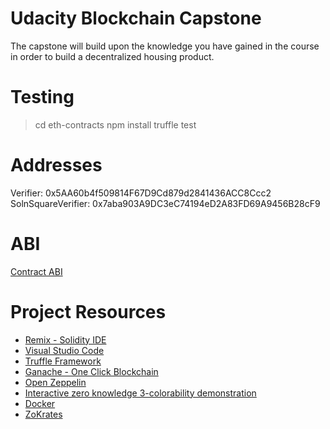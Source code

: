 # Udacity Blockchain Capstone

The capstone will build upon the knowledge you have gained in the course in order to build a decentralized housing product. 

# Testing

> cd eth-contracts
> npm install
> truffle test

# Addresses

Verifier: 0x5AA60b4f509814F67D9Cd879d2841436ACC8Ccc2
SolnSquareVerifier: 0x7aba903A9DC3eC74194eD2A83FD69A9456B28cF9

# ABI

[Contract ABI](https://github.com/rellyrell24/Blockchain-Capstone/blob/master/contract-abi.json)

# Project Resources

* [Remix - Solidity IDE](https://remix.ethereum.org/)
* [Visual Studio Code](https://code.visualstudio.com/)
* [Truffle Framework](https://truffleframework.com/)
* [Ganache - One Click Blockchain](https://truffleframework.com/ganache)
* [Open Zeppelin ](https://openzeppelin.org/)
* [Interactive zero knowledge 3-colorability demonstration](http://web.mit.edu/~ezyang/Public/graph/svg.html)
* [Docker](https://docs.docker.com/install/)
* [ZoKrates](https://github.com/Zokrates/ZoKrates)
